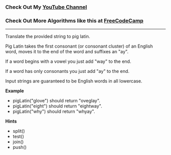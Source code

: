 ### Check Out My [YouTube Channel](https://www.YouTube.com/CodingTutorials360)

### Check Out More Algorithms like this at <a href="https://www.FreeCodeCamp.com"> FreeCodeCamp</a>

---

Translate the provided string to pig latin.

Pig Latin takes the first consonant (or consonant cluster) of an English word, moves it to the end of the word and suffixes an "ay".

If a word begins with a vowel you just add "way" to the end.

If a word has only consonants you just add "ay" to the end.

Input strings are guaranteed to be English words in all lowercase.

**Example**

- pigLatin("glove") should return "oveglay".
- pigLatin("eight") should return "eightway".
- pigLatin("why") should return "whyay".

**Hints**

- split()
- test()
- join()
- push()
